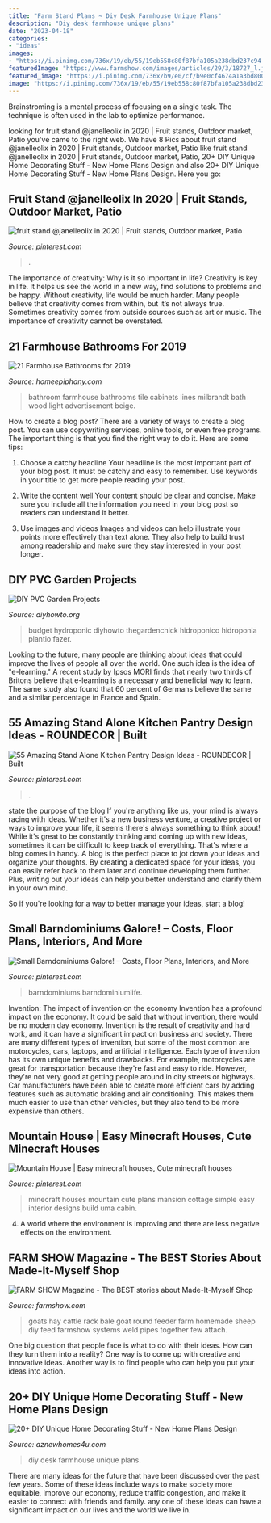 ```yaml
---
title: "Farm Stand Plans ~ Diy Desk Farmhouse Unique Plans"
description: "Diy desk farmhouse unique plans"
date: "2023-04-18"
categories:
- "ideas"
images:
- "https://i.pinimg.com/736x/19/eb/55/19eb558c80f87bfa105a238dbd237c94.jpg"
featuredImage: "https://www.farmshow.com/images/articles/29/3/18727_l.jpg"
featured_image: "https://i.pinimg.com/736x/b9/e0/cf/b9e0cf4674a1a3bd80036c4930119da8.jpg"
image: "https://i.pinimg.com/736x/19/eb/55/19eb558c80f87bfa105a238dbd237c94.jpg"
---
```



Brainstroming is a mental process of focusing on a single task. The technique is often used in the lab to optimize performance.

	

		
looking for fruit stand @janelleolix in 2020 | Fruit stands, Outdoor market, Patio you've came to the right web. We have 8 Pics about fruit stand @janelleolix in 2020 | Fruit stands, Outdoor market, Patio like fruit stand @janelleolix in 2020 | Fruit stands, Outdoor market, Patio, 20+ DIY Unique Home Decorating Stuff - New Home Plans Design and also 20+ DIY Unique Home Decorating Stuff - New Home Plans Design. Here you go:
		
    
## Fruit Stand @janelleolix In 2020 | Fruit Stands, Outdoor Market, Patio

<img loading=lazy src="https://i.pinimg.com/736x/e5/9c/43/e59c43f4803d0472ad543fade577a849.jpg" onerror="this.onerror=null;this.src='https://tse1.mm.bing.net/th?id=OIP.MHsvkBhl--jY9_BBE-JnewHaJ3&amp;pid=15.1';" alt="fruit stand @janelleolix in 2020 | Fruit stands, Outdoor market, Patio">

_Source: pinterest.com_

>. 

	

The importance of creativity: Why is it so important in life?
Creativity is key in life. It helps us see the world in a new way, find solutions to problems and be happy. Without creativity, life would be much harder. Many people believe that creativity comes from within, but it’s not always true. Sometimes creativity comes from outside sources such as art or music. The importance of creativity cannot be overstated.

    
## 21 Farmhouse Bathrooms For 2019

<img loading=lazy src="http://www.homeepiphany.com/wp-content/uploads/2019/06/farmhouse-bathroom_21.jpg" onerror="this.onerror=null;this.src='https://tse1.mm.bing.net/th?id=OIP.T_7ss-IIba-FOUGYg3rLOAHaIB&amp;pid=15.1';" alt="21 Farmhouse Bathrooms for 2019">

_Source: homeepiphany.com_

>bathroom farmhouse bathrooms tile cabinets lines milbrandt bath wood light advertisement beige. 

	

How to create a blog post?
There are a variety of ways to create a blog post. You can use copywriting services, online tools, or even free programs. The important thing is that you find the right way to do it. Here are some tips:
1. Choose a catchy headline
Your headline is the most important part of your blog post. It must be catchy and easy to remember. Use keywords in your title to get more people reading your post.

2. Write the content well
Your content should be clear and concise. Make sure you include all the information you need in your blog post so readers can understand it better.

3. Use images and videos
Images and videos can help illustrate your points more effectively than text alone. They also help to build trust among readership and make sure they stay interested in your post longer.


    
## DIY PVC Garden Projects

<img loading=lazy src="https://www.diyhowto.org/wp-content/uploads/DIYHowto-Low-Budget-DIY-PVC-Garden-Projects-You-Can-Do-17.jpg" onerror="this.onerror=null;this.src='https://tse3.mm.bing.net/th?id=OIP.Ms6nLj2bykIjMQCaYS6fjgHaQo&amp;pid=15.1';" alt="DIY PVC Garden Projects">

_Source: diyhowto.org_

>budget hydroponic diyhowto thegardenchick hidroponico hidroponia plantio fazer. 

	

Looking to the future, many people are thinking about ideas that could improve the lives of people all over the world. One such idea is the idea of "e-learning." A recent study by Ipsos MORI finds that nearly two thirds of Britons believe that e-learning is a necessary and beneficial way to learn. The same study also found that 60 percent of Germans believe the same and a similar percentage in France and Spain. 

    
## 55 Amazing Stand Alone Kitchen Pantry Design Ideas - ROUNDECOR | Built

<img loading=lazy src="https://i.pinimg.com/736x/50/43/07/50430756b4e516a2812f8ade0602043b.jpg" onerror="this.onerror=null;this.src='https://tse2.mm.bing.net/th?id=OIP.MgmImfY-ON1_2bINWroyrwHaJ4&amp;pid=15.1';" alt="55 Amazing Stand Alone Kitchen Pantry Design Ideas - ROUNDECOR | Built">

_Source: pinterest.com_

>. 

	

state the purpose of the blog
If you're anything like us, your mind is always racing with ideas. Whether it's a new business venture, a creative project or ways to improve your life, it seems there's always something to think about! While it's great to be constantly thinking and coming up with new ideas, sometimes it can be difficult to keep track of everything. That's where a blog comes in handy.
A blog is the perfect place to jot down your ideas and organize your thoughts. By creating a dedicated space for your ideas, you can easily refer back to them later and continue developing them further. Plus, writing out your ideas can help you better understand and clarify them in your own mind.

So if you're looking for a way to better manage your ideas, start a blog!

    
## Small Barndominiums Galore! – Costs, Floor Plans, Interiors, And More

<img loading=lazy src="https://i.pinimg.com/736x/b9/e0/cf/b9e0cf4674a1a3bd80036c4930119da8.jpg" onerror="this.onerror=null;this.src='https://tse2.mm.bing.net/th?id=OIP.xu0BRVezQcVDn0ZNcCvhAQHaLG&amp;pid=15.1';" alt="Small Barndominiums Galore! – Costs, Floor Plans, Interiors, and More">

_Source: pinterest.com_

>barndominiums barndominiumlife. 

	

Invention: The impact of invention on the economy
Invention has a profound impact on the economy. It could be said that without invention, there would be no modern day economy. Invention is the result of creativity and hard work, and it can have a significant impact on business and society. There are many different types of invention, but some of the most common are motorcycles, cars, laptops, and artificial intelligence. Each type of invention has its own unique benefits and drawbacks. For example, motorcycles are great for transportation because they're fast and easy to ride. However, they're not very good at getting people around in city streets or highways. Car manufacturers have been able to create more efficient cars by adding features such as automatic braking and air conditioning. This makes them much easier to use than other vehicles, but they also tend to be more expensive than others.

    
## Mountain House | Easy Minecraft Houses, Cute Minecraft Houses

<img loading=lazy src="https://i.pinimg.com/736x/19/eb/55/19eb558c80f87bfa105a238dbd237c94.jpg" onerror="this.onerror=null;this.src='https://tse3.mm.bing.net/th?id=OIP.XNst0G9ibmX_VigrqbSh5wHaMb&amp;pid=15.1';" alt="Mountain House | Easy minecraft houses, Cute minecraft houses">

_Source: pinterest.com_

>minecraft houses mountain cute plans mansion cottage simple easy interior designs build uma cabin. 

	

4. A world where the environment is improving and there are less negative effects on the environment. 

    
## FARM SHOW Magazine - The BEST Stories About Made-It-Myself Shop

<img loading=lazy src="https://www.farmshow.com/images/articles/29/3/18727_l.jpg" onerror="this.onerror=null;this.src='https://tse1.mm.bing.net/th?id=OIP.wqdSA1YWo_VREdGdWc5mhwHaLH&amp;pid=15.1';" alt="FARM SHOW Magazine - The BEST stories about Made-It-Myself Shop">

_Source: farmshow.com_

>goats hay cattle rack bale goat round feeder farm homemade sheep diy feed farmshow systems weld pipes together few attach. 

	

One big question that people face is what to do with their ideas. How can they turn them into a reality? One way is to come up with creative and innovative ideas. Another way is to find people who can help you put your ideas into action.

    
## 20+ DIY Unique Home Decorating Stuff - New Home Plans Design

<img loading=lazy src="http://www.aznewhomes4u.com/wp-content/uploads/2017/04/DIY-Farmhouse-Desk-Design-Ideas.jpg" onerror="this.onerror=null;this.src='https://tse3.mm.bing.net/th?id=OIP.ad9lffAxgFNQucxmDCgs4gHaJ3&amp;pid=15.1';" alt="20+ DIY Unique Home Decorating Stuff - New Home Plans Design">

_Source: aznewhomes4u.com_

>diy desk farmhouse unique plans. 

	

There are many ideas for the future that have been discussed over the past few years. Some of these ideas include ways to make society more equitable, improve our economy, reduce traffic congestion, and make it easier to connect with friends and family. any one of these ideas can have a significant impact on our lives and the world we live in.

